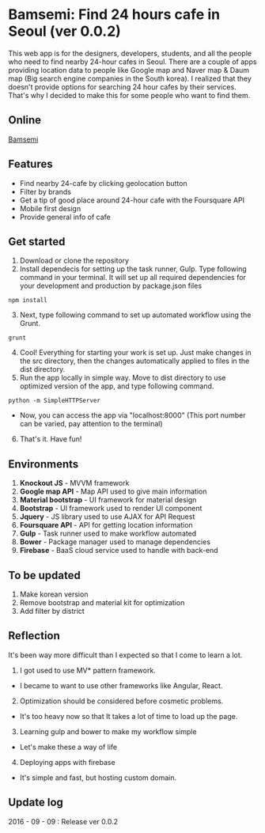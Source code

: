 # Bamsemi: Find 24 hours cafe in Seoul (ver 0.0.2)

This web app is for the designers, developers, students, and all the people who need to find nearby 24-hour cafes in Seoul. There are a couple of apps providing location data to people like Google map and Naver map & Daum map (Big search engine companies in the South korea). I realized that they doesn't provide options for searching 24 hour cafes by their services. That's why I decided to make this for some people who want to find them.

## Online

<a href="https://bamsemi.xyz/" target="_blank">Bamsemi</a>


## Features

* Find nearby 24-cafe by clicking geolocation button
* Filter by brands
* Get a tip of good place around 24-hour cafe with the Foursquare API
* Mobile first design
* Provide general info of cafe

## Get started

1. Download or clone the repository
2. Install dependecis for setting up the task runner, Gulp. Type following command in your terminal. It will set up all required dependencies for your development and production by package.json files
 ```
 npm install
 ```
 
3. Next, type following command to set up automated workflow using the Grunt.
 ```
 grunt
 ```
 
4. Cool! Everything for starting your work is set up. Just make changes in the src directory, then the changes automatically applied to files in the dist directory.
5. Run the app locally in simple way. Move to dist directory to use optimized version of the app, and type following command.
 ```
 python -m SimpleHTTPServer
 ```
 
  * Now, you can access the app via "localhost:8000" (This port number can be varied, pay attention to the terminal)
6. That's it. Have fun!


## Environments

1. **Knockout JS** - MVVM framework
2. **Google map API** - Map API used to give main information
3. **Material bootstrap** - UI framework for material design
4. **Bootstrap** - UI framework used to render UI component
5. **Jquery** - JS library used to use AJAX for API Request
6. **Foursquare API** - API for getting location information
7. **Gulp** - Task runner used to make workflow automated
8. **Bower** - Package manager used to manage dependencies
6. **Firebase** - BaaS cloud service used to handle with back-end


## To be updated

1. Make korean version
2. Remove bootstrap and material kit for optimization
3. Add filter by district


## Reflection

It's been way more difficult than I expected so that I come to learn a lot.

1. I got used to use MV* pattern framework.
  + I became to want to use other frameworks like Angular, React.
2. Optimization should be considered before cosmetic problems.
  + It's too heavy now so that It takes a lot of time to load up the page.
3. Learning gulp and bower to make my workflow simple
  + Let's make these a way of life
4. Deploying apps with firebase
  + It's simple and fast, but hosting custom domain.


## Update log

2016 - 09 - 09 : Release ver 0.0.2
